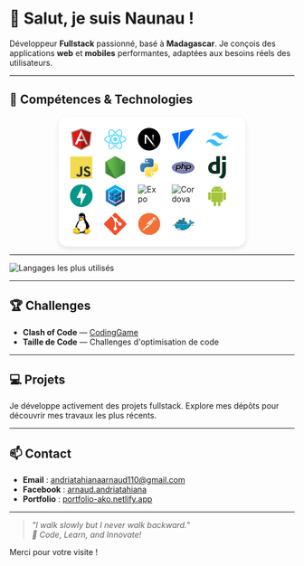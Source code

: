 # 👋 Salut, je suis Naunau !

Développeur **Fullstack** passionné, basé à **Madagascar**. Je conçois des applications **web** et **mobiles** performantes, adaptées aux besoins réels des utilisateurs.

---

## 🚀 Compétences & Technologies

<div style="display: flex; justify-content: center;">
  <div style="background: #ffffff; border-radius: 15px; box-shadow: 0 4px 8px rgba(0,0,0,0.1); padding: 20px; display: grid; grid-template-columns: repeat(5, 50px); gap: 10px; max-width: 300px;">
  <img src="https://raw.githubusercontent.com/devicons/devicon/master/icons/angularjs/angularjs-original.svg" alt="Angular" width="40" height="40" title="Angular"/>
  <img src="https://raw.githubusercontent.com/devicons/devicon/master/icons/react/react-original.svg" alt="React" width="40" height="40" title="React"/>
  <img src="https://raw.githubusercontent.com/devicons/devicon/master/icons/nextjs/nextjs-original.svg" alt="Next.js" width="40" height="40" title="Next.js"/>
  <img src="https://raw.githubusercontent.com/devicons/devicon/master/icons/vite/vite-original.svg" alt="Vite" width="40" height="40" title="Vite"/>
  <img src="https://raw.githubusercontent.com/devicons/devicon/master/icons/tailwindcss/tailwindcss-original.svg" alt="TailwindCSS" width="40" height="40" title="TailwindCSS"/>
  <img src="https://raw.githubusercontent.com/devicons/devicon/master/icons/javascript/javascript-original.svg" alt="JavaScript" width="40" height="40" title="JavaScript"/>
  <img src="https://raw.githubusercontent.com/devicons/devicon/master/icons/nodejs/nodejs-original.svg" alt="Node.js" width="40" height="40" title="Node.js"/>
  <img src="https://raw.githubusercontent.com/devicons/devicon/master/icons/python/python-original.svg" alt="Python" width="40" height="40" title="Python"/>
    <img src="https://raw.githubusercontent.com/devicons/devicon/master/icons/php/php-original.svg" alt="PHP" width="40" height="40" title="PHP"/>
  <img src="https://raw.githubusercontent.com/devicons/devicon/master/icons/django/django-plain.svg" alt="Django" width="40" height="40" title="Django"/>
  <img src="https://raw.githubusercontent.com/devicons/devicon/master/icons/fastapi/fastapi-original.svg" alt="REST API" width="40" height="40" title="REST API"/>
  <img src="https://raw.githubusercontent.com/devicons/devicon/master/icons/sequelize/sequelize-original.svg" alt="Sequelize CLI" width="40" height="40" title="Sequelize CLI"/>
  <img src="https://simpleicons.org/icons/expo.svg" alt="Expo" width="40" height="40" title="Expo"/>
  <img src="https://simpleicons.org/icons/apachecordova.svg" alt="Cordova" width="40" height="40" title="Cordova"/>
  <img src="https://raw.githubusercontent.com/devicons/devicon/master/icons/android/android-original.svg" alt="Android" width="40" height="40" title="Android"/>
  <img src="https://raw.githubusercontent.com/devicons/devicon/master/icons/linux/linux-original.svg" alt="Linux" width="40" height="40" title="Linux"/>
  <img src="https://raw.githubusercontent.com/devicons/devicon/master/icons/git/git-original.svg" alt="Git" width="40" height="40" title="Git"/>
  <img src="https://raw.githubusercontent.com/devicons/devicon/master/icons/postman/postman-original.svg" alt="Postman" width="40" height="40" title="Postman"/>
  <img src="https://raw.githubusercontent.com/devicons/devicon/master/icons/docker/docker-original.svg" alt="Docker" width="40" height="40" title="Docker"/>
</div>
</div>

---

![Langages les plus utilisés](https://github-readme-stats.vercel.app/api/top-langs/?username=Nau-stack-110&theme=light&layout=compact&card_width=320&hide_border=false&hide=(html,css))

---

## 🏆 Challenges

- **Clash of Code** — [CodingGame](https://www.codingame.com/)
- **Taille de Code** — Challenges d'optimisation de code

---

## 💻 Projets

Je développe activement des projets fullstack. Explore mes dépôts pour découvrir mes travaux les plus récents.

---

## 📫 Contact

- **Email** : andriatahianaarnaud110@gmail.com  
- **Facebook** : [arnaud.andriatahiana](https://www.facebook.com/arnaud.andriatahiana)  
- **Portfolio** : [portfolio-ako.netlify.app](https://portfolio-ako.netlify.app)

---

> *"I walk slowly but I never walk backward."*  
> *🌟 Code, Learn, and Innovate!*

Merci pour votre visite !
